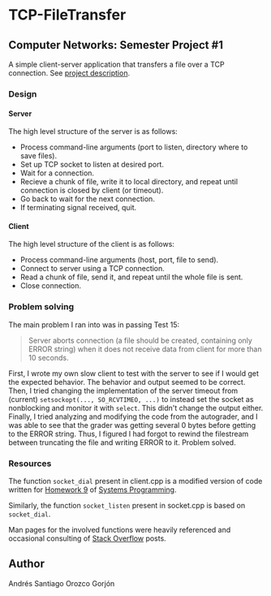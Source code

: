 # TCP-FileTransfer

## Computer Networks: Semester Project #1

A simple client-server application that transfers a file over a TCP connection. See [project description](https://nd-cse-30264.github.io/Project-Description/).

### Design

#### Server

The high level structure of the server is as follows:

- Process command-line arguments (port to listen, directory where to save files).
- Set up TCP socket to listen at desired port.
- Wait for a connection.
- Recieve a chunk of file, write it to local directory, and repeat until connection is closed by client (or timeout).
- Go back to wait for the next connection.
- If terminating signal received, quit.

#### Client

The high level structure of the client is as follows:

- Process command-line arguments (host, port, file to send).
- Connect to server using a TCP connection.
- Read a chunk of file, send it, and repeat until the whole file is sent.
- Close connection.

### Problem solving

The main problem I ran into was in passing Test 15:

> Server aborts connection (a file should be created, containing only ERROR string) when it does not receive data from client for more than 10 seconds.

First, I wrote my own slow client to test with the server to see if I would get the expected behavior. The behavior and output seemed to be correct. Then, I tried changing the implementation of the server timeout from (current) `setsockopt(..., SO_RCVTIMEO, ...)` to instead set the socket as nonblocking and monitor it with `select`. This didn't change the output either. Finally, I tried analyzing and modifying the code from the autograder, and I was able to see that the grader was getting several 0 bytes before getting to the ERROR string. Thus, I figured I had forgot to rewind the filestream between truncating the file and writing ERROR to it. Problem solved.

### Resources

The function `socket_dial` present in client.cpp is a modified version of code written for [Homework 9](https://www3.nd.edu/~pbui/teaching/cse.20289.sp22/homework09.html) of [Systems Programming](https://www3.nd.edu/~pbui/teaching/cse.20289.sp22/).

Similarly, the function `socket_listen` present in socket.cpp is based on `socket_dial`.

Man pages for the involved functions were heavily referenced and occasional consulting of [Stack Overflow](https://stackoverflow.com) posts.

## Author

Andrés Santiago Orozco Gorjón
